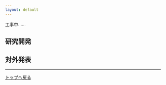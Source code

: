 ```yaml
---
layout: default
---
```


<link rel="shortcut icon" type="image/x-icon" href="/favicon.ico?">

工事中……

## 研究開発


## 対外発表

---

[トップへ戻る](./)
